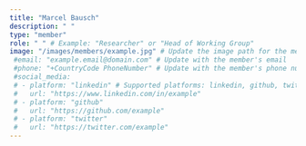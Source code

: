 ```yaml
---
title: "Marcel Bausch"
description: " "
type: "member"
role: " " # Example: "Researcher" or "Head of Working Group"
image: "/images/members/example.jpg" # Update the image path for the member
 #email: "example.email@domain.com" # Update with the member's email
 #phone: "+CountryCode PhoneNumber" # Update with the member's phone number
 #social_media:
 # - platform: "linkedin" # Supported platforms: linkedin, github, twitter, etc.
 #   url: "https://www.linkedin.com/in/example"
 # - platform: "github"
 #   url: "https://github.com/example"
 # - platform: "twitter"
 #   url: "https://twitter.com/example"
---
```


